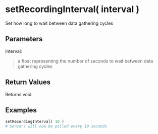 # setRecordingInterval( interval )
Set how long to wait between data gathering cycles

## Parameters
interval:
> a float representing the number of seconds to wait between data gathering cycles

## Return Values
Returns void

## Examples
```py
setRecordingInterval( 10 )
# Sensors will now be polled every 10 seconds
```